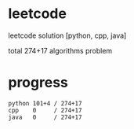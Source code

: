 # leetcode
leetcode solution [python, cpp, java]

total 274+17 algorithms problem
# progress	
	python 101+4 / 274+17
	cpp    0     / 274+17
	java   0     / 274+17
